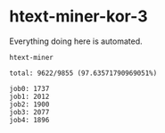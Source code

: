 # htext-miner-kor-3

Everything doing here is automated.

```
htext-miner

total: 9622/9855 (97.63571790969051%)

job0: 1737
job1: 2012
job2: 1900
job3: 2077
job4: 1896
```
